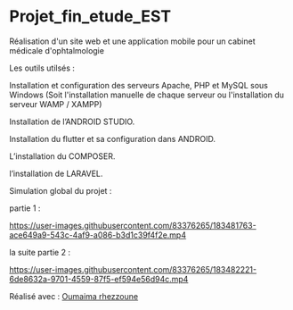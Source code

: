 # Projet_fin_etude_EST
Réalisation d'un site web et une application mobile pour un cabinet médicale d'ophtalmologie



Les outils utilsés :

Installation et configuration des serveurs Apache, PHP et MySQL sous Windows
(Soit l'installation manuelle de chaque serveur ou l'installation du serveur WAMP / XAMPP)

Installation de l’ANDROID STUDIO.

Installation du flutter et sa configuration dans ANDROID.

L’installation du COMPOSER.

l’installation de LARAVEL.

Simulation global du projet :


partie 1 :


https://user-images.githubusercontent.com/83376265/183481763-ace649a9-543c-4af9-a086-b3d1c39f4f2e.mp4


la suite partie 2 :


https://user-images.githubusercontent.com/83376265/183482221-6de8632a-9701-4559-87f5-ef594e56d94c.mp4



Réalisé avec : [Oumaima rhezzoune ](https://github.com/RhezzouneOumaima)
